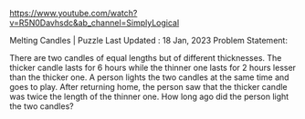 https://www.youtube.com/watch?v=R5N0Davhsdc&ab_channel=SimplyLogical

Melting Candles | Puzzle
Last Updated : 18 Jan, 2023
Problem Statement:

There are two candles of equal lengths but of different thicknesses.
The thicker candle lasts for 6 hours while the thinner one lasts for 2 hours lesser than the thicker one.
A person lights the two candles at the same time and goes to play.
After returning home, the person saw that the thicker candle was twice the length of the thinner one. How long ago did the person light the two candles?
